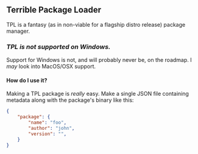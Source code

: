 ## Terrible Package Loader
TPL is a fantasy (as in non-viable for a flagship distro release) package manager.

### *TPL is not supported on Windows.*
Support for Windows is not, and will probably never be, on the roadmap. I  *may* look into MacOS/OSX support.

#### How do I use it?
Making a TPL package is *really* easy. Make a single JSON file containing metadata along with the package's binary like this:
```json
{
    "package": {
        "name": "foo",
        "author": "john",
        "version": "",
    }
}
```

